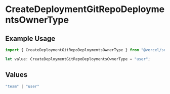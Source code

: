 # CreateDeploymentGitRepoDeploymentsOwnerType

## Example Usage

```typescript
import { CreateDeploymentGitRepoDeploymentsOwnerType } from "@vercel/sdk/models/operations";

let value: CreateDeploymentGitRepoDeploymentsOwnerType = "user";
```

## Values

```typescript
"team" | "user"
```